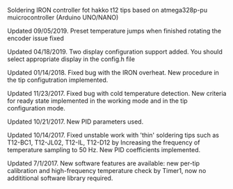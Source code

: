 Soldering IRON controller fot hakko t12 tips based on atmega328p-pu muicrocontroller (Arduino UNO/NANO)

Updated 09/05/2019. Preset temperature jumps when finished rotating the encoder issue fixed

Updated 04/18/2019. Two display configuration support added. You should select appropriate display in the config.h file

Updated 01/14/2018. Fixed bug with the IRON overheat. New procedure in the tip configutration implemented. 

Updated 11/23/2017. Fixed bug with cold temperature detection. New criteria for ready state implemented in the working mode and in the tip configuration mode.

Updated 10/21/2017. New PID parameters used. 

Updated 10/14/2017. Fixed unstable work with 'thin' soldering tips such as T12-BC1, T12-JL02, T12-IL, T12-D12 by Increasing the frequency of temperature sampling to 50 Hz. New PID coefficients implemented.

Updated 7/1/2017. New software features are available: new per-tip calibration and high-frequency temperature check by Timer1, now no addititional software library required. 
